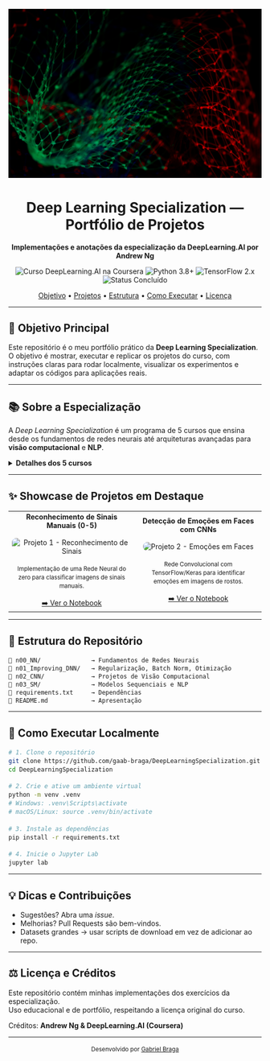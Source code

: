 <p align="center">
  <img src="./assets/pietro-jeng-n6B49lTx7NM-unsplash.jpg" 
       alt="Banner Deep Learning" width="600">
</p>

<h1 align="center">Deep Learning Specialization — Portfólio de Projetos</h1>

<p align="center">
<strong>Implementações e anotações da especialização da DeepLearning.AI por Andrew Ng</strong>
</p>

<p align="center">
  <img src="https://img.shields.io/badge/DeepLearning.AI-Coursera-0056D2?style=for-the-badge&logo=coursera" alt="Curso DeepLearning.AI na Coursera">
  <img src="https://img.shields.io/badge/Python-3.8+-3776AB?style=for-the-badge&logo=python" alt="Python 3.8+">
  <img src="https://img.shields.io/badge/TensorFlow-2.x-FF6F00?style=for-the-badge&logo=tensorflow" alt="TensorFlow 2.x">
  <img src="https://img.shields.io/badge/Status-Concluído-4CAF50?style=for-the-badge" alt="Status Concluído">
</p>

<p align="center">
<a href="#-objetivo-principal">Objetivo</a> •
<a href="#-showcase-de-projetos-em-destaque">Projetos</a> •
<a href="#-estrutura-do-repositório">Estrutura</a> •
<a href="#-como-executar-localmente">Como Executar</a> •
<a href="#️-licença-e-créditos">Licença</a>
</p>

---

## 🎯 Objetivo Principal
Este repositório é o meu portfólio prático da **Deep Learning Specialization**.  
O objetivo é mostrar, executar e replicar os projetos do curso, com instruções claras para rodar localmente, visualizar os experimentos e adaptar os códigos para aplicações reais.

---

## 📚 Sobre a Especialização
A *Deep Learning Specialization* é um programa de 5 cursos que ensina desde os fundamentos de redes neurais até arquiteturas avançadas para **visão computacional** e **NLP**.

<details>
<summary><strong>Detalhes dos 5 cursos</strong></summary>

- **Neural Networks and Deep Learning**: fundamentos, forward/backward propagation, funções de ativação, primeira rede neural.  
- **Improving Deep Neural Networks**: regularização (L2, Dropout), batch norm, otimizadores (Momentum, RMSprop, Adam).  
- **Structuring Machine Learning Projects**: análise de erro, métricas e ciclo de vida de produção.  
- **Convolutional Neural Networks (CNNs)**: arquiteturas LeNet, AlexNet, VGG, ResNet e Inception aplicadas a visão computacional.  
- **Sequence Models**: RNNs, LSTMs, GRUs, embeddings e Transformers para NLP.  

</details>

---

## ✨ Showcase de Projetos em Destaque

<table>
<tr>
<td align="center" width="50%">
<strong>Reconhecimento de Sinais Manuais (0-5)</strong><br/><br/>
<img src="https://placehold.co/400x250/2d3748/e2e8f0?text=Projeto+1" 
     alt="Projeto 1 - Reconhecimento de Sinais" style="border-radius: 8px;" /><br/><br/>
<small>Implementação de uma Rede Neural do zero para classificar imagens de sinais manuais.</small><br/><br/>
<a href="./n00_NN/link_para_o_notebook.ipynb">➡️ Ver o Notebook</a>
</td>

<td align="center" width="50%">
<strong>Detecção de Emoções em Faces com CNNs</strong><br/><br/>
<img src="https://placehold.co/400x250/2d3748/e2e8f0?text=Projeto+2" 
     alt="Projeto 2 - Emoções em Faces" style="border-radius: 8px;" /><br/><br/>
<small>Rede Convolucional com TensorFlow/Keras para identificar emoções em imagens de rostos.</small><br/><br/>
<a href="./n02_CNN/link_para_o_notebook.ipynb">➡️ Ver o Notebook</a>
</td>
</tr>
</table>

---

## 📂 Estrutura do Repositório
```
📁 n00_NN/              → Fundamentos de Redes Neurais
📁 n01_Improving_DNN/   → Regularização, Batch Norm, Otimização
📁 n02_CNN/             → Projetos de Visão Computacional
📁 n03_SM/              → Modelos Sequenciais e NLP
📄 requirements.txt     → Dependências
📄 README.md            → Apresentação
```

---

## 🚀 Como Executar Localmente

```bash
# 1. Clone o repositório
git clone https://github.com/gaab-braga/DeepLearningSpecialization.git
cd DeepLearningSpecialization

# 2. Crie e ative um ambiente virtual
python -m venv .venv
# Windows: .venv\Scripts\activate
# macOS/Linux: source .venv/bin/activate

# 3. Instale as dependências
pip install -r requirements.txt

# 4. Inicie o Jupyter Lab
jupyter lab
```

---

## 💡 Dicas e Contribuições
- Sugestões? Abra uma *issue*.  
- Melhorias? Pull Requests são bem-vindos.  
- Datasets grandes → usar scripts de download em vez de adicionar ao repo.  

---

## ⚖️ Licença e Créditos
Este repositório contém minhas implementações dos exercícios da especialização.  
Uso educacional e de portfólio, respeitando a licença original do curso.  

Créditos: **Andrew Ng & DeepLearning.AI (Coursera)**  

---

<p align="center">
  <small>Desenvolvido por <a href="https://github.com/gaab-braga">Gabriel Braga</a></small>
</p>